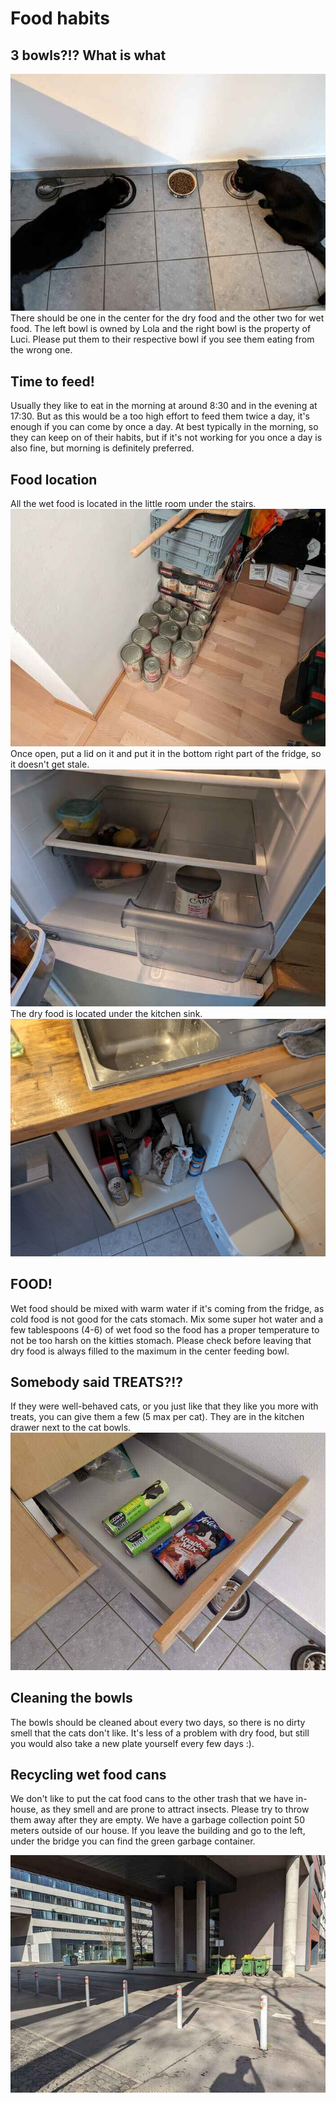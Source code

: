 # Food habits

## 3 bowls?!? What is what
![drawing](assets/food_bowls.jpg)
There should be one in the center for the dry food and the other two for wet food.
The left bowl is owned by Lola and the right bowl is the property of Luci.
Please put them to their respective bowl if you see them eating from the wrong one.

## Time to feed!
Usually they like to eat in the morning at around 8:30 and in the evening at 17:30.
But as this would be a too high effort to feed them twice a day, it's enough if you can come by once a day.
At best typically in the morning, so they can keep on of their habits, but if it's not working for you once a day is also fine, but morning is definitely preferred.

## Food location
All the wet food is located in the little room under the stairs.
![wet_food_location.jpg](assets/wet_food_location.jpg)
Once open, put a lid on it and put it in the bottom right part of the fridge, so it doesn't get stale.
![fridge_cat_food_right_bottom.jpg](assets/fridge_cat_food_right_bottom.jpg)
The dry food is located under the kitchen sink.
![dry_food_below_sink.jpg](assets/dry_food_below_sink.jpg)

## FOOD!
Wet food should be mixed with warm water if it's coming from the fridge, as cold food is not good for the cats stomach.
Mix some super hot water and a few tablespoons (4-6) of wet food so the food has a proper temperature to not be too harsh on the kitties stomach.
Please check before leaving that dry food is always filled to the maximum in the center feeding bowl.

## Somebody said TREATS?!?
If they were well-behaved cats, or you just like that they like you more with treats, you can give them a few (5 max per cat).
They are in the kitchen drawer next to the cat bowls.
![drawing](assets/cat_treats.jpg)

## Cleaning the bowls
The bowls should be cleaned about every two days, so there is no dirty smell that the cats don't like.
It's less of a problem with dry food, but still you would also take a new plate yourself every few days :).

## Recycling wet food cans
We don't like to put the cat food cans to the other trash that we have in-house, as they smell and are prone to attract insects.
Please try to throw them away after they are empty.
We have a garbage collection point 50 meters outside of our house.
If you leave the building and go to the left, under the bridge you can find the green garbage container.

![drawing](assets/green_garbage_container.jpg)
